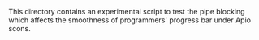 This directory contains an experimental script to test the pipe blocking
which affects the smoothness of programmers' progress bar under Apio scons.
